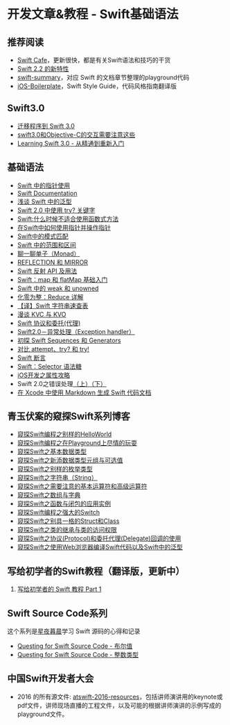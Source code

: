 # 开发文章&教程 - Swift基础语法
## 推荐阅读
- [Swift Cafe][1]，更新很快，都是有关Swift语法和技巧的干货
- [Swift 2.2 的新特性][2]
- [swift-summary][3]，对应 Swift 的文档章节整理的playground代码
- [iOS-Boilerplate][4]，Swift Style Guide，代码风格指南翻译版

## Swift3.0
- [迁移程序到 Swift 3.0][5]
- [swift3.0和Objective-C的交互需要注意这些][6]
- [Learning Swift 3.0 - 从精通到重新入门][7]

## 基础语法
- [Swift 中的指针使用][8]
- [Swift Documentation][9]
- [浅谈 Swift 中的泛型][10]
- [Swift 2.0 中使用 try? 关键字][11]
- [Swift:什么时候不适合使用函数式方法][12]
- [在Swift中如何使用指针并操作指针][13]
- [Swift中的模式匹配][14]
- [Swift 中的范围和区间][15]
- [聊一聊单子（Monad）][16]
- [REFLECTION 和 MIRROR][17]
- [Swift 反射 API 及用法][18]
- [Swift：map 和 flatMap 基础入门][19]
- [Swift 中的 weak 和 unowned][20]
- [化零为整：Reduce 详解][21]
- [【译】Swift 字符串速查表][22]
- [漫谈 KVC 与 KVO][23]
- [Swift 协议和委托(代理)][24]
- [Swift2.0－异常处理（Exception handler）][25]
- [初探 Swift Sequences 和 Generators][26]
- [对比 attempt、try? 和 try!][27]
- [Swift 断言][28]
- [Swift：Selector 语法糖][29]
- [iOS开发之属性攻略][30]
- Swift 2.0之错误处理[（上）][31][（下）][32]
- [在 Xcode 中使用 Markdown 生成 Swift 代码文档][33]

## 青玉伏案的窥探Swift系列博客
- [窥探Swift编程之别样的HelloWorld][34]
- [窥探Swift编程之在Playground上尽情的玩耍][35]
- [窥探Swift之基本数据类型][36]
- [窥探Swift之新添数据类型元组与可选值][37]
- [窥探Swift之别样的枚举类型][38]
- [窥探Swift之字符串（String）][39]
- [窥探Swift之需要注意的基本运算符和高级运算符][40]
- [窥探Swift之数组与字典][41]
- [窥探Swift之函数与闭包的应用实例][42]
- [窥探Swift编程之强大的Switch][43]
- [窥探Swift之别具一格的Struct和Class][44]
- [窥探Swift之类的继承与类的访问权限][45]
- [窥探Swift之协议(Protocol)和委托代理(Delegate)回调的使用][46]
- [窥探Swift之使用Web浏览器编译Swift代码以及Swift中的泛型][47]

## 写给初学者的Swift教程（翻译版，更新中）
1. [写给初学者的 Swift 教程 Part 1][48]

## Swift Source Code系列
这个系列是[星夜暮晨][49]学习 Swift 源码的心得和记录
- [Questing for Swift Source Code - 布尔值][50]
- [Questing for Swift Source Code -  整数类型][51]

## 中国Swift开发者大会
- 2016 的所有源文件: [atswift-2016-resources][52]，包括讲师演讲用的keynote或pdf文件，讲师现场直播的工程文件，以及可能的根据讲师演讲的示例写成的playground文件。

[1]:	http://swiftcafe.io/ "Swift Cafe"
[2]:	http://chengway.in/swift-2-2-de-xin-te-xing/
[3]:	https://github.com/jakarmy/swift-summary "swift-summary"
[4]:	https://github.com/wxyyxc1992/iOS-Boilerplate "iOS-Boilerplate"
[5]:	http://www.jianshu.com/p/198405c1c467 "迁移程序到 Swift 3.0"
[6]:	http://www.jianshu.com/p/992af0be91b7 "swift3.0和Objective-C的交互需要注意这些"
[7]:	http://blog.csdn.net/xsl_bj/article/details/51819887 "Learning Swift 3.0 - 从精通到重新入门"
[8]:	http://onevcat.com/2015/01/swift-pointer/
[9]:	http://nshipster.cn/swift-documentation/
[10]:	http://swift.gg/2015/09/16/swift-generics/ "浅谈 Swift 中的泛型"
[11]:	http://swift.gg/2015/08/31/swift-2-lets-try/ "Swift 2.0 中使用 try? 关键字"
[12]:	http://swift.gg/2015/08/28/swift_when_the_functional_approach_is_not_right/ "Swift:什么时候不适合使用函数式方法"
[13]:	https://github.com/icepy/_posts/issues/3
[14]:	http://swift.gg/2015/10/16/swift-pattern-matching/ "Swift中的模式匹配"
[15]:	http://swift.gg/2015/10/26/swift-ranges-and-intervals/ "Swift 中的范围和区间"
[16]:	http://swift.gg/2015/10/30/lets-talk-about-monads/ "聊一聊单子（Monad）"
[17]:	http://swifter.tips/reflect/
[18]:	http://swift.gg/2015/11/23/swift-reflection-api-what-you-can-do/ "Swift 反射 API 及用法"
[19]:	http://swift.gg/2015/11/26/swift-map-and-flatmap/ "Swift：map 和 flatMap 基础入门"
[20]:	http://swift.gg/2015/12/02/swift-weak-and-unowned/ "Swift 中的 weak 和 unowned"
[21]:	http://swift.gg/2015/12/10/reduce-all-the-things/ "化零为整：Reduce 详解"
[22]:	http://www.cocoachina.com/swift/20151218/14746.html
[23]:	http://swiftcafe.io/2016/01/03/kvc/ "漫谈 KVC 与 KVO"
[24]:	http://www.cnblogs.com/xilanglang/p/5143613.html "Swift 协议和委托(代理)"
[25]:	http://www.cnblogs.com/GarveyCalvin/p/5081608.html "Swift2.0－异常处理（Exception handler）"
[26]:	http://swift.gg/2016/03/10/experimenting-with-swift-2-sequencetype-generatortype/ "初探 Swift Sequences 和 Generators"
[27]:	http://swift.gg/2016/04/15/swift-my-attempt-code-vs-try-and-try/ "对比 attempt、try? 和 try!"
[28]:	http://swift.gg/2016/05/11/friday-qa-2016-03-04-swift-asserts/ "Friday Q&A 2016-03-04：Swift 断言"
[29]:	http://swift.gg/2016/06/02/swift-selector-syntax-sugar/ "Swift：Selector 语法糖"
[30]:	http://www.jianshu.com/p/cad5cb401b07 "iOS开发之属性攻略"
[31]:	http://www.swiftyper.com/Swift/swift2_error_handling.html
[32]:	http://www.swiftyper.com/Swift/swift2_error_handling_part_2.html
[33]:	http://swift.gg/2016/06/15/swift-markdown/ "在 Xcode 中使用 Markdown 生成 Swift 代码文档"
[34]:	http://www.cnblogs.com/ludashi/p/4451207.html "窥探Swift编程之别样的HelloWorld"
[35]:	http://www.cnblogs.com/ludashi/p/4451481.html "窥探Swift编程之在Playground上尽情的玩耍"
[36]:	http://www.cnblogs.com/ludashi/p/4454496.html "窥探Swift之基本数据类型"
[37]:	http://www.cnblogs.com/ludashi/p/4711010.html "窥探Swift之新添数据类型元组与可选值"
[38]:	http://www.cnblogs.com/ludashi/p/4721158.html "窥探Swift之别样的枚举类型"
[39]:	http://www.cnblogs.com/ludashi/p/4725018.html "窥探Swift之字符串（String）"
[40]:	http://www.cnblogs.com/ludashi/p/4963036.html "窥探Swift之需要注意的基本运算符和高级运算符"
[41]:	http://www.cnblogs.com/ludashi/p/5006321.html "窥探Swift之数组与字典"
[42]:	http://www.cnblogs.com/ludashi/p/4968837.html "窥探Swift之函数与闭包的应用实例"
[43]:	http://www.cnblogs.com/ludashi/p/5033542.html "窥探Swift编程之强大的Switch"
[44]:	http://www.cnblogs.com/ludashi/p/5044196.html "窥探Swift之别具一格的Struct和Class"
[45]:	http://www.cnblogs.com/ludashi/p/5048831.html "窥探Swift之类的继承与类的访问权限"
[46]:	http://www.cnblogs.com/ludashi/p/5057858.html "窥探Swift之协议(Protocol)和委托代理(Delegate)回调的使用"
[47]:	http://www.cnblogs.com/ludashi/p/5066286.html "窥探Swift之使用Web浏览器编译Swift代码以及Swift中的泛型"
[48]:	http://swift.gg/2015/11/13/swift-tutorial-for-beginners-part-1/ "写给初学者的 Swift 教程 Part 1"
[49]:	http://www.jianshu.com/users/ef1058d2d851 "星夜暮晨"
[50]:	http://www.jianshu.com/p/217510b270f1 "Questing for Swift Source Code - 布尔值"
[51]:	http://www.jianshu.com/p/ae67b4d37159 "Questing for Swift Source Code -  整数类型"
[52]:	https://github.com/atConf/atswift-2016-resources "atswift-2016-resources"